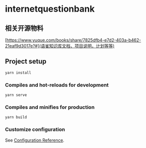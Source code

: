 # internetquestionbank

## 相关开源物料
[https://www.yuque.com/books/share/7825dfb4-e7d2-403a-b462-21eaf9d3017e?#](语雀知识库文档，项目说明，计划等等)

## Project setup
```
yarn install
```

### Compiles and hot-reloads for development
```
yarn serve
```

### Compiles and minifies for production
```
yarn build
```

### Customize configuration
See [Configuration Reference](https://cli.vuejs.org/config/).
